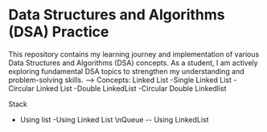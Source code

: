 # Data Structures and Algorithms (DSA) Practice

This repository contains my learning journey and implementation of various Data Structures and Algorithms (DSA) concepts. As a student, I am actively exploring fundamental DSA topics to strengthen my understanding and problem-solving skills.
-->  Concepts:
Linked List
  -Single Linked List
  -Circular Linked List
  -Double LinkedList
  -Circular Double Linkedlist
  
Stack
  - Using list
  -Using Linked List
\nQueue
  -- Using LinkedList
